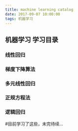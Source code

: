 ```yaml
---
title: machine learning catalog
date: 2017-09-07 10:00:00
tags: 机器学习
---
```


## 机器学习 学习目录
### 线性回归
### 梯度下降算法
### 多元线性回归
### 正规方程法
### 逻辑回归

#目前学习了这些，未完待续...
